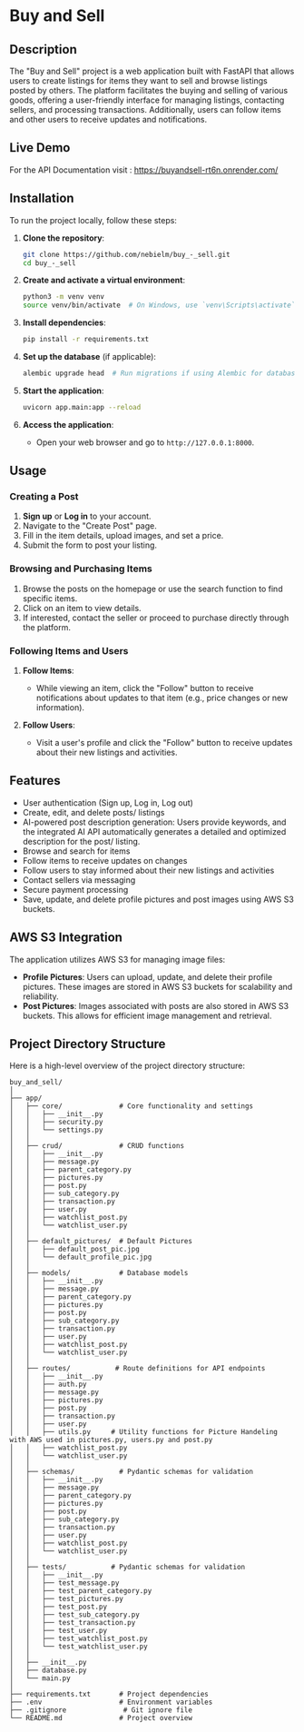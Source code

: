 # Buy and Sell

## Description
The "Buy and Sell" project is a web application built with FastAPI that allows users to create listings for items they want to sell and browse listings posted by others. The platform facilitates the buying and selling of various goods, offering a user-friendly interface for managing listings, contacting sellers, and processing transactions. Additionally, users can follow items and other users to receive updates and notifications.

## Live Demo

For the API Documentation visit : https://buyandsell-rt6n.onrender.com/

## Installation

To run the project locally, follow these steps:

1. **Clone the repository**:
    ```bash
    git clone https://github.com/nebielm/buy_-_sell.git
    cd buy_-_sell
    ```

2. **Create and activate a virtual environment**:
    ```bash
    python3 -m venv venv
    source venv/bin/activate  # On Windows, use `venv\Scripts\activate`
    ```

3. **Install dependencies**:
    ```bash
    pip install -r requirements.txt
    ```

4. **Set up the database** (if applicable):
    ```bash
    alembic upgrade head  # Run migrations if using Alembic for database migrations
    ```

5. **Start the application**:
    ```bash
    uvicorn app.main:app --reload
    ```

6. **Access the application**:
    - Open your web browser and go to `http://127.0.0.1:8000`.

## Usage

### Creating a Post
1. **Sign up** or **Log in** to your account.
2. Navigate to the "Create Post" page.
3. Fill in the item details, upload images, and set a price.
4. Submit the form to post your listing.

### Browsing and Purchasing Items
1. Browse the posts on the homepage or use the search function to find specific items.
2. Click on an item to view details.
3. If interested, contact the seller or proceed to purchase directly through the platform.

### Following Items and Users
1. **Follow Items**:
   - While viewing an item, click the "Follow" button to receive notifications about updates to that item (e.g., price changes or new information).
   
2. **Follow Users**:
   - Visit a user's profile and click the "Follow" button to receive updates about their new listings and activities.

## Features

- User authentication (Sign up, Log in, Log out)
- Create, edit, and delete posts/ listings
- AI-powered post description generation: 
   Users provide keywords, and the integrated AI API automatically generates
   a detailed and optimized description for the post/ listing.
- Browse and search for items
- Follow items to receive updates on changes
- Follow users to stay informed about their new listings and activities
- Contact sellers via messaging
- Secure payment processing
- Save, update, and delete profile pictures and post images using AWS S3 buckets.

## AWS S3 Integration

The application utilizes AWS S3 for managing image files:

- **Profile Pictures**: Users can upload, update, and delete their profile pictures. These images are stored in AWS S3 buckets for scalability and reliability.
- **Post Pictures**: Images associated with posts are also stored in AWS S3 buckets. This allows for efficient image management and retrieval.

## Project Directory Structure

Here is a high-level overview of the project directory structure:


    buy_and_sell/
    │
    ├── app/
    │   ├── core/              # Core functionality and settings
    │   │   ├── __init__.py 
    │   │   ├── security.py
    │   │   └── settings.py
    │   │
    │   ├── crud/              # CRUD functions
    │   │   ├── __init__.py
    │   │   ├── message.py
    │   │   ├── parent_category.py
    │   │   ├── pictures.py
    │   │   ├── post.py
    │   │   ├── sub_category.py
    │   │   ├── transaction.py
    │   │   ├── user.py
    │   │   ├── watchlist_post.py
    │   │   └── watchlist_user.py
    │   │ 
    │   ├── default_pictures/  # Default Pictures
    │   │   ├── default_post_pic.jpg
    │   │   └── default_profile_pic.jpg
    │   │ 
    │   ├── models/            # Database models
    │   │   ├── __init__.py
    │   │   ├── message.py
    │   │   ├── parent_category.py
    │   │   ├── pictures.py
    │   │   ├── post.py
    │   │   ├── sub_category.py
    │   │   ├── transaction.py
    │   │   ├── user.py
    │   │   ├── watchlist_post.py
    │   │   └── watchlist_user.py 
    │   │    
    │   ├── routes/           # Route definitions for API endpoints
    │   │   ├── __init__.py
    │   │   ├── auth.py
    │   │   ├── message.py
    │   │   ├── pictures.py
    │   │   ├── post.py
    │   │   ├── transaction.py
    │   │   ├── user.py
    │   │   ├── utils.py     # Utility functions for Picture Handeling with AWS used in pictures.py, users.py and post.py
    │   │   ├── watchlist_post.py
    │   │   └── watchlist_user.py
    │   │
    │   ├── schemas/           # Pydantic schemas for validation
    │   │   ├── __init__.py
    │   │   ├── message.py
    │   │   ├── parent_category.py
    │   │   ├── pictures.py
    │   │   ├── post.py
    │   │   ├── sub_category.py
    │   │   ├── transaction.py
    │   │   ├── user.py
    │   │   ├── watchlist_post.py
    │   │   └── watchlist_user.py
    │   │   
    │   ├── tests/           # Pydantic schemas for validation
    │   │   ├── __init__.py
    │   │   ├── test_message.py
    │   │   ├── test_parent_category.py
    │   │   ├── test_pictures.py
    │   │   ├── test_post.py
    │   │   ├── test_sub_category.py
    │   │   ├── test_transaction.py
    │   │   ├── test_user.py
    │   │   ├── test_watchlist_post.py
    │   │   └── test_watchlist_user.py
    │   │   
    │   ├── __init__.py  
    │   ├── database.py 
    │   └── main.py        
    │
    ├── requirements.txt       # Project dependencies
    ├── .env                   # Environment variables
    ├── .gitignore              # Git ignore file
    └── README.md              # Project overview


<!--## Contributing

Contributions are welcome! To contribute:

1. Fork the repository.
2. Create a new branch (`git checkout -b feature-branch`).
3. Commit your changes (`git commit -m 'Add new feature'`).
4. Push to the branch (`git push origin feature-branch`).
5. Create a Pull Request.

## License

This project is licensed under the MIT License. See the `LICENSE` file for more details.

## Contact Information

For any inquiries or feedback, please contact:

- **Name:** Nebiel M
- **Email:** [nebielm@gmail.com](mailto:nebielmohammed@hotmail.com)
- **GitHub:** [nebielm](https://github.com/nebielm) -->

